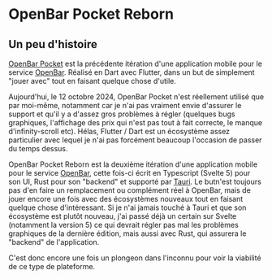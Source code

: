 # OpenBar Pocket Reborn

## Un peu d'histoire

[OpenBar Pocket](https://github.com/fusetim/open_bar_pocket) est la précédente itération d'une application mobile pour le service [OpenBar](https://github.com/CETEN-OpenBar/bar/). Réalisé en Dart avec Flutter, dans un but de simplement "jouer avec" tout en faisant quelque chose d'utile.

Aujourd'hui, le 12 octobre 2024, OpenBar Pocket n'est réellement utilisé que par moi-même, notamment car je n'ai pas vraiment envie d'assurer le support et qu'il y a d'assez gros problèmes à régler (quelques bugs graphiques, l'affichage des prix qui n'est pas tout à fait correcte, le manque d'infinity-scroll etc). Hélas, Flutter / Dart est un écosystème assez particulier avec lequel je n'ai pas forcément beaucoup l'occasion de passer du temps dessus. 

OpenBar Pocket Reborn est la deuxième itération d'une application mobile pour le service [OpenBar](https://github.com/CETEN-OpenBar/bar/), cette fois-ci écrit
en Typescript (Svelte 5) pour son UI, Rust pour son "backend" et supporté par [Tauri](https://v2.tauri.app). Le butn'est toujours pas d'en faire un remplacement
ou complément réel à OpenBar, mais de jouer encore une fois avec des écosystèmes nouveaux tout en faisant quelque chose d'intéressant. Si je n'ai jamais touché à
Tauri et que son écosystème est plutôt nouveau, j'ai passé déjà un certain sur Svelte (notamment la version 5) ce qui devrait régler pas mal les problèmes graphiques
de la dernière édition, mais aussi avec Rust, qui assurera le "backend" de l'application.

C'est donc encore une fois un plongeon dans l'inconnu pour voir la viabilité de ce type de plateforme.